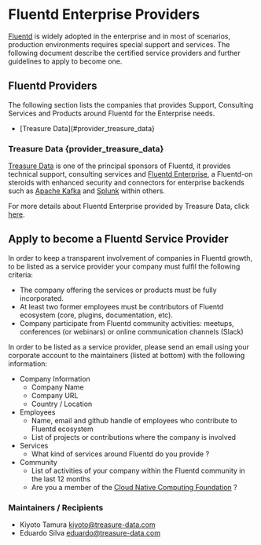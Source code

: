 # Fluentd Enterprise Providers

[Fluentd](http://www.fluentd.org) is widely adopted in the enterprise and in most of scenarios, production environments requires special support and services. The following document describe the certified  service providers and further guidelines to apply to become one.

## Fluentd Providers

The following section lists the companies that provides Support, Consulting Services and Products around Fluentd for the Enterprise needs.

- [Treasure Data](#provider_treasure_data}

### Treasure Data {provider_treasure_data}

[Treasure Data](https://www.treasuredata.com) is one of the principal sponsors of Fluentd, it provides technical support, consulting services and [Fluentd Enterprise](https://fluentd.treasuredata.com/), a Fluentd-on steroids with enhanced security and connectors for enterprise backends such as [Apache Kafka](http://kafka.apache.org) and [Splunk](http://www.splunk.com) within others.

For more details about Fluentd Enterprise provided by Treasure Data, click [here](https://fluentd.treasuredata.com/).

## Apply to become a Fluentd Service Provider

In order to keep a transparent involvement of companies in Fluentd growth, to be listed as a service provider your company must fulfil the following criteria:

- The company offering the services or products must be fully incorporated.
- At least two former employees must be contributors of Fluentd ecosystem (core, plugins, documentation, etc).
- Company participate from Fluentd community activities: meetups, conferences (or webinars) or online communication channels (Slack)

In order to be listed as a service provider, please send an email using your corporate account to the maintainers (listed at bottom) with the following information:

- Company Information
  - Company Name
  - Company URL
  - Country / Location
- Employees
  - Name, email and github handle of employees who contribute to Fluentd ecosystem
  - List of projects or contributions where the company is involved
- Services
  - What kind of services around Fluentd do you provide ?
- Community
  - List of activities of your company within the Fluentd community in the last 12 months
  - Are you a member of the [Cloud Native Computing Foundation](http://cncf.io) ?

### Maintainers / Recipients

- Kiyoto Tamura <kiyoto@treasure-data.com>
- Eduardo Silva <eduardo@treasure-data.com>
